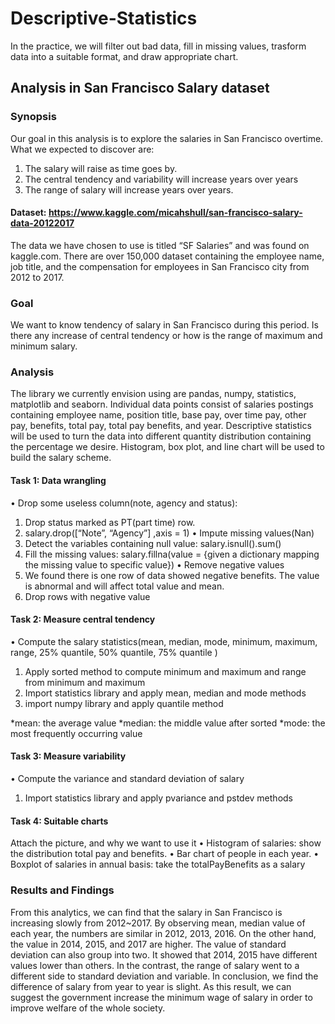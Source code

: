 # Descriptive-Statistics 
In the practice, we will filter out bad data, fill in missing values, trasform data into a suitable format, and draw appropriate chart.

## Analysis in San Francisco Salary dataset
### Synopsis
Our goal in this analysis is to explore the salaries in San Francisco overtime. What we expected to discover are:
1.	The salary will raise as time goes by. 
2.	The central tendency and variability will increase years over years
3.	The range of salary will increase years over years.

#### Dataset: https://www.kaggle.com/micahshull/san-francisco-salary-data-20122017
The data we have chosen to use is titled “SF Salaries” and was found on kaggle.com. There are over 150,000 dataset containing the employee name, job title, and the compensation for employees in San Francisco city from 2012 to 2017.

### Goal
We want to know tendency of salary in San Francisco during this period. Is there any increase of central tendency or how is the range of maximum and minimum salary.

### Analysis
The library we currently envision using are pandas, numpy, statistics, matplotlib and seaborn.
Individual data points consist of salaries postings containing employee name, position title, base pay, over time pay, other pay, benefits, total pay, total pay benefits, and year. Descriptive statistics will be used to turn the data into different quantity distribution containing the percentage we desire.
Histogram, box plot, and line chart will be used to build the salary scheme. 

#### Task 1: Data wrangling
•	Drop some useless column(note, agency and status):
1.	Drop status marked as PT(part time) row. 
2.	salary.drop([“Note”, “Agency”] ,axis = 1)
•	Impute missing values(Nan)
1.	Detect the variables containing null value: salary.isnull().sum()
2.	Fill the missing values: salary.fillna(value = {given a dictionary mapping the missing value to specific value})
•	Remove negative values 
1.	We found there is one row of data showed negative benefits. The value is abnormal and will affect total value and mean.
2.	Drop rows with negative value

#### Task 2: Measure central tendency
•	Compute the salary statistics(mean, median, mode, minimum, maximum, range, 25% quantile, 50% quantile, 75% quantile ) 
1.	Apply sorted method to compute minimum and maximum and range from minimum and maximum
2.	Import statistics library and apply mean, median and mode methods
3.	import numpy library and apply quantile method

*mean: the average value
*median: the middle value after sorted
*mode: the most frequently occurring value


#### Task 3: Measure variability 
•	Compute the variance and standard deviation of salary
1.	Import statistics library and apply pvariance and pstdev methods

#### Task 4: Suitable charts
Attach the picture, and why we want to use it
•	Histogram of salaries: show the distribution total pay and benefits.
•	Bar chart of people in each year.
•	Boxplot of salaries in annual basis: take the totalPayBenefits as a salary

### Results and Findings 
From this analytics, we can find that the salary in San Francisco is increasing slowly from 2012~2017. By observing mean, median value of each year, the numbers are similar in 2012, 2013, 2016. On the other hand, the value in 2014, 2015, and 2017 are higher. The value of standard deviation can also group into two. It showed that 2014, 2015 have different values lower than others. In the contrast, the range of salary went to a different side to standard deviation and variable. In conclusion, we find the difference of salary from year to year is slight. As this result, we can suggest the government increase the minimum wage of salary in order to improve welfare of the whole society.   


